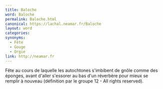 ```yaml
---
title: Baloche
word: Baloche
permalink: Baloche.html
canonical: https://lachal.neamar.fr/Baloche
layout: word
categories:
synonyms:
  - Fête
  - Gouge
  - Orgie
link: http://neamar.fr
---
```


Fête au cours de laquelle les autochtones s'imbibent de gnôle comme des éponges, avant d'aller s'essorer au bas d'un réverbère pour mieux se remplir à nouveau (définition par le groupe 12 - All rights reserved).

